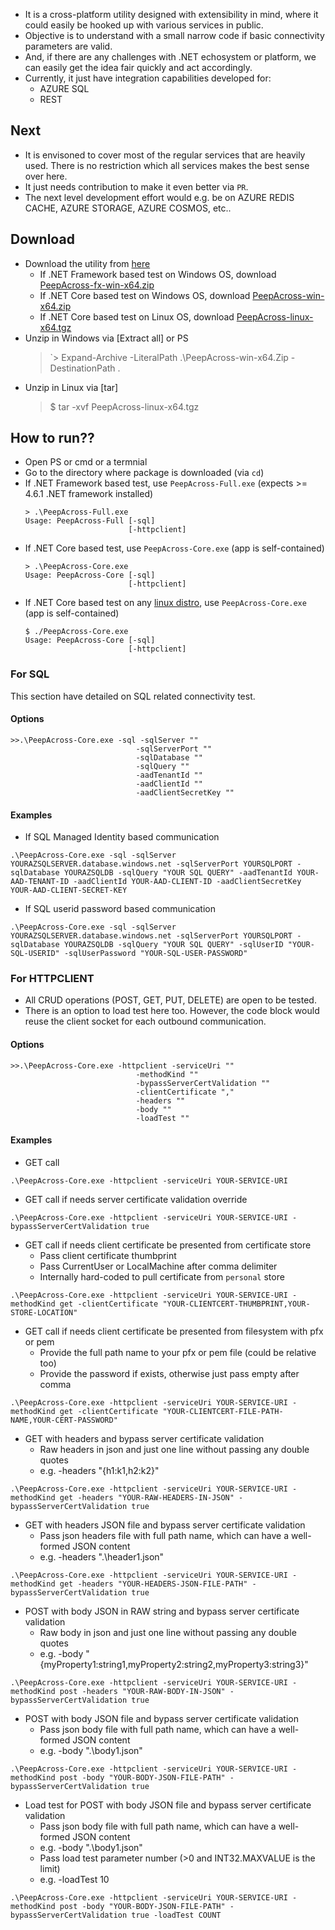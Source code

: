 - It is a cross-platform utility designed with extensibility in mind, where it could easily be hooked up with various services in public. 
- Objective is to understand with a small narrow code if basic connectivity parameters are valid. 
- And, if there are any challenges with .NET echosystem or platform, we can easily get the idea fair quickly and act accordingly. 
- Currently, it just have integration capabilities developed for:
    - AZURE SQL
    - REST

## Next
- It is envisoned to cover most of the regular services that are heavily used. There is no restriction which all services makes the best sense over here.
- It just needs contribution to make it even better via `PR`.
- The next level development effort would e.g. be on AZURE REDIS CACHE, AZURE STORAGE, AZURE COSMOS, etc..

## Download
- Download the utility from [here](../../releases/tag/v1.0)
    - If .NET Framework based test on Windows OS, download [PeepAcross-fx-win-x64.zip](../../releases/download/v1.0/PeepAcross-fx-win-x64.zip)
    - If .NET Core based test on Windows OS, download [PeepAcross-win-x64.zip](../../releases/download/v1.0/PeepAcross-win-x64.zip)
    - If .NET Core based test on Linux OS, download [PeepAcross-linux-x64.tgz](../../releases/download/v1.0/PeepAcross-linux-x64.tgz)
- Unzip in Windows via [Extract all] or PS
    > `> Expand-Archive -LiteralPath .\PeepAcross-win-x64.Zip -DestinationPath .
- Unzip in Linux via [tar]
    > $ tar -xvf PeepAcross-linux-x64.tgz

## How to run??
- Open PS or cmd or a termnial
- Go to the directory where package is downloaded (via `cd`)
- If .NET Framework based test, use `PeepAcross-Full.exe` (expects >= 4.6.1 .NET framework installed)
    ```
    > .\PeepAcross-Full.exe
    Usage: PeepAcross-Full [-sql]
                           [-httpclient]
    ```
- If .NET Core based test, use `PeepAcross-Core.exe` (app is self-contained)
    ```
    > .\PeepAcross-Core.exe
    Usage: PeepAcross-Core [-sql]
                           [-httpclient]
    ```
- If .NET Core based test on any [linux distro](https://docs.microsoft.com/en-us/dotnet/core/rid-catalog#linux-rids), use `PeepAcross-Core.exe` (app is self-contained)
    ```
    $ ./PeepAcross-Core.exe
    Usage: PeepAcross-Core [-sql]
                           [-httpclient]
    ```

### For SQL
This section have detailed on SQL related connectivity test.

#### Options
```
>>.\PeepAcross-Core.exe -sql -sqlServer ""  
                            -sqlServerPort ""  
                            -sqlDatabase ""  
                            -sqlQuery ""  
                            -aadTenantId ""  
                            -aadClientId "" 
                            -aadClientSecretKey ""
```
#### Examples
- If SQL Managed Identity based communication
```
.\PeepAcross-Core.exe -sql -sqlServer YOURAZSQLSERVER.database.windows.net -sqlServerPort YOURSQLPORT -sqlDatabase YOURAZSQLDB -sqlQuery "YOUR SQL QUERY" -aadTenantId YOUR-AAD-TENANT-ID -aadClientId YOUR-AAD-CLIENT-ID -aadClientSecretKey YOUR-AAD-CLIENT-SECRET-KEY
```
- If SQL userid password based communication
```
.\PeepAcross-Core.exe -sql -sqlServer YOURAZSQLSERVER.database.windows.net -sqlServerPort YOURSQLPORT -sqlDatabase YOURAZSQLDB -sqlQuery "YOUR SQL QUERY" -sqlUserID "YOUR-SQL-USERID" -sqlUserPassword "YOUR-SQL-USER-PASSWORD"
```

### For HTTPCLIENT
- All CRUD operations (POST, GET, PUT, DELETE) are open to be tested.
- There is an option to load test here too. However, the code block would reuse the client socket for each outbound communication.

#### Options
```
>>.\PeepAcross-Core.exe -httpclient -serviceUri ""  
                            -methodKind ""  
                            -bypassServerCertValidation "" 
                            -clientCertificate ","  
                            -headers ""  
                            -body ""  
                            -loadTest ""
```
#### Examples
- GET call
```
.\PeepAcross-Core.exe -httpclient -serviceUri YOUR-SERVICE-URI
```
- GET call if needs server certificate validation override
```
.\PeepAcross-Core.exe -httpclient -serviceUri YOUR-SERVICE-URI -bypassServerCertValidation true
```
- GET call if needs client certificate be presented from certificate store
    - Pass client certificate thumbprint
    - Pass CurrentUser or LocalMachine after comma delimiter
    - Internally hard-coded to pull certificate from `personal` store
```
.\PeepAcross-Core.exe -httpclient -serviceUri YOUR-SERVICE-URI -methodKind get -clientCertificate "YOUR-CLIENTCERT-THUMBPRINT,YOUR-STORE-LOCATION" 
```
- GET call if needs client certificate be presented from filesystem with pfx or pem
    - Provide the full path name to your pfx or pem file (could be relative too)
    - Provide the password if exists, otherwise just pass empty after comma
```
.\PeepAcross-Core.exe -httpclient -serviceUri YOUR-SERVICE-URI -methodKind get -clientCertificate "YOUR-CLIENTCERT-FILE-PATH-NAME,YOUR-CERT-PASSWORD" 
```
- GET with headers and bypass server certificate validation
    - Raw headers in json and just one line without passing any double quotes
    - e.g. -headers "{h1:k1,h2:k2}"
```
.\PeepAcross-Core.exe -httpclient -serviceUri YOUR-SERVICE-URI -methodKind get -headers "YOUR-RAW-HEADERS-IN-JSON" -bypassServerCertValidation true
```
- GET with headers JSON file and bypass server certificate validation
    - Pass json headers file with full path name, which can have a well-formed JSON content
    - e.g. -headers ".\header1.json"
```
.\PeepAcross-Core.exe -httpclient -serviceUri YOUR-SERVICE-URI -methodKind get -headers "YOUR-HEADERS-JSON-FILE-PATH" -bypassServerCertValidation true
```
- POST with body JSON in RAW string and bypass server certificate validation
    - Raw body in json and just one line without passing any double quotes
    - e.g. -body "{myProperty1:string1,myProperty2:string2,myProperty3:string3}"
```
.\PeepAcross-Core.exe -httpclient -serviceUri YOUR-SERVICE-URI -methodKind post -headers "YOUR-RAW-BODY-IN-JSON" -bypassServerCertValidation true
```
- POST with body JSON file and bypass server certificate validation
    - Pass json body file with full path name, which can have a well-formed JSON content
    - e.g. -body ".\body1.json"
```
.\PeepAcross-Core.exe -httpclient -serviceUri YOUR-SERVICE-URI -methodKind post -body "YOUR-BODY-JSON-FILE-PATH" -bypassServerCertValidation true
```
- Load test for POST with body JSON file and bypass server certificate validation
    - Pass json body file with full path name, which can have a well-formed JSON content
    - e.g. -body ".\body1.json"
    - Pass load test parameter number (>0 and INT32.MAXVALUE is the limit)
    - e.g. -loadTest 10
```
.\PeepAcross-Core.exe -httpclient -serviceUri YOUR-SERVICE-URI -methodKind post -body "YOUR-BODY-JSON-FILE-PATH" -bypassServerCertValidation true -loadTest COUNT
```

